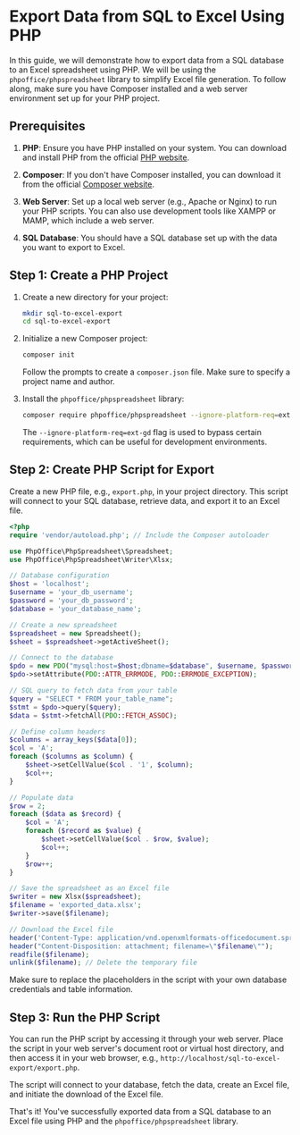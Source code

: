 # Export Data from SQL to Excel Using PHP

In this guide, we will demonstrate how to export data from a SQL database to an Excel spreadsheet using PHP. We will be using the `phpoffice/phpspreadsheet` library to simplify Excel file generation. To follow along, make sure you have Composer installed and a web server environment set up for your PHP project.

## Prerequisites

1. **PHP**: Ensure you have PHP installed on your system. You can download and install PHP from the official [PHP website](https://www.php.net/downloads.php).

2. **Composer**: If you don't have Composer installed, you can download it from the official [Composer website](https://getcomposer.org/download/).

3. **Web Server**: Set up a local web server (e.g., Apache or Nginx) to run your PHP scripts. You can also use development tools like XAMPP or MAMP, which include a web server.

4. **SQL Database**: You should have a SQL database set up with the data you want to export to Excel.

## Step 1: Create a PHP Project

1. Create a new directory for your project:

   ```bash
   mkdir sql-to-excel-export
   cd sql-to-excel-export
   ```

2. Initialize a new Composer project:

   ```bash
   composer init
   ```

   Follow the prompts to create a `composer.json` file. Make sure to specify a project name and author.

3. Install the `phpoffice/phpspreadsheet` library:

   ```bash
   composer require phpoffice/phpspreadsheet --ignore-platform-req=ext-gd
   ```

   The `--ignore-platform-req=ext-gd` flag is used to bypass certain requirements, which can be useful for development environments.

## Step 2: Create PHP Script for Export

Create a new PHP file, e.g., `export.php`, in your project directory. This script will connect to your SQL database, retrieve data, and export it to an Excel file.

```php
<?php
require 'vendor/autoload.php'; // Include the Composer autoloader

use PhpOffice\PhpSpreadsheet\Spreadsheet;
use PhpOffice\PhpSpreadsheet\Writer\Xlsx;

// Database configuration
$host = 'localhost';
$username = 'your_db_username';
$password = 'your_db_password';
$database = 'your_database_name';

// Create a new spreadsheet
$spreadsheet = new Spreadsheet();
$sheet = $spreadsheet->getActiveSheet();

// Connect to the database
$pdo = new PDO("mysql:host=$host;dbname=$database", $username, $password);
$pdo->setAttribute(PDO::ATTR_ERRMODE, PDO::ERRMODE_EXCEPTION);

// SQL query to fetch data from your table
$query = "SELECT * FROM your_table_name";
$stmt = $pdo->query($query);
$data = $stmt->fetchAll(PDO::FETCH_ASSOC);

// Define column headers
$columns = array_keys($data[0]);
$col = 'A';
foreach ($columns as $column) {
    $sheet->setCellValue($col . '1', $column);
    $col++;
}

// Populate data
$row = 2;
foreach ($data as $record) {
    $col = 'A';
    foreach ($record as $value) {
        $sheet->setCellValue($col . $row, $value);
        $col++;
    }
    $row++;
}

// Save the spreadsheet as an Excel file
$writer = new Xlsx($spreadsheet);
$filename = 'exported_data.xlsx';
$writer->save($filename);

// Download the Excel file
header('Content-Type: application/vnd.openxmlformats-officedocument.spreadsheetml.sheet');
header("Content-Disposition: attachment; filename=\"$filename\"");
readfile($filename);
unlink($filename); // Delete the temporary file
```

Make sure to replace the placeholders in the script with your own database credentials and table information.

## Step 3: Run the PHP Script

You can run the PHP script by accessing it through your web server. Place the script in your web server's document root or virtual host directory, and then access it in your web browser, e.g., `http://localhost/sql-to-excel-export/export.php`.

The script will connect to your database, fetch the data, create an Excel file, and initiate the download of the Excel file.

That's it! You've successfully exported data from a SQL database to an Excel file using PHP and the `phpoffice/phpspreadsheet` library.
